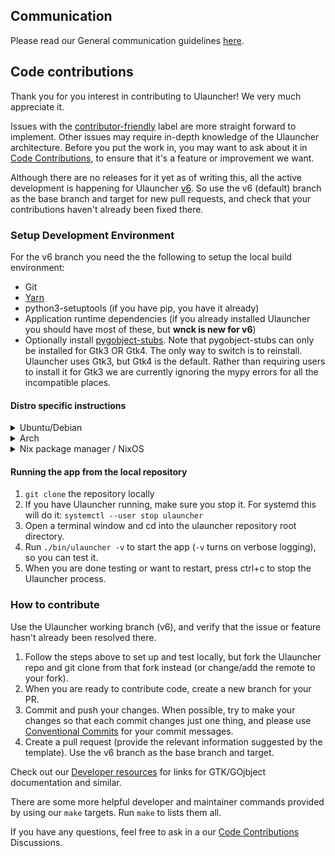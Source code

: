 ## Communication

Please read our General communication guidelines [here](CODE_OF_CONDUCT.md#General_communication_guidelines).

## Code contributions

Thank you for you interest in contributing to Ulauncher! We very much appreciate it.

Issues with the [contributor-friendly](https://github.com/Ulauncher/Ulauncher/labels/contributor-friendly) label are more straight forward to implement. Other issues may require in-depth knowledge of the Ulauncher architecture. Before you put the work in, you may want to ask about it in [Code Contributions](https://github.com/Ulauncher/Ulauncher/discussions/categories/code-contributions), to ensure that it's a feature or improvement we want.

Although there are no releases for it yet as of writing this, all the active development is happening for Ulauncher [v6](https://github.com/Ulauncher/Ulauncher/milestone/7). So use the v6 (default) branch as the base branch and target for new pull requests, and check that your contributions haven't already been fixed there.

### Setup Development Environment

For the v6 branch you need the the following to setup the local build environment:

* Git
* [Yarn](https://classic.yarnpkg.com/en/docs/install)
* python3-setuptools (if you have pip, you have it already)
* Application runtime dependencies (if you already installed Ulauncher you should have most of these, but **wnck is new for v6**)
* Optionally install [pygobject-stubs](https://github.com/pygobject/pygobject-stubs). Note that pygobject-stubs can only be installed for Gtk3 OR Gtk4. The only way to switch is to reinstall. Ulauncher uses Gtk3, but Gtk4 is the default. Rather than requiring users to install it for Gtk3 we are currently ignoring the mypy errors for all the incompatible places.

#### Distro specific instructions

<details>
  <summary>Ubuntu/Debian</summary>

  Install the development dependencies:

  ```sh
  sudo apt update && sudo apt install git bash make sed yarnpkg python3-setuptools debhelper dh-python
  ```

  Install the Python testing packages (read about the `PIP_BREAK_SYSTEM_PACKAGES` flag [here](https://peps.python.org/pep-0668/)):

  ```sh
  PYGOBJECT_STUB_CONFIG=Gtk3,Gdk3,Soup2 PIP_BREAK_SYSTEM_PACKAGES=1 pip3 install -r requirements.txt
  ```

  If you don't have Ulauncher installed already, install the runtime dependencies as well (requires universe repo):

  ```sh
  sudo add-apt-repository universe
  sudo apt install python3-{all,gi,gi-cairo} gobject-introspection \
    gir1.2-{glib-2.0,gtk-3.0,webkit2-4.0,wnck-3.0,gtklayershell-0.1}
  ```

</details>

<details>
  <summary>Arch</summary>

  First, install your system updates:

  ```sh
  sudo pacman -Syu
  ```

  Install the development and testing dependencies:

  ```sh
  sudo pacman -Syu --needed git bash make sed yarn mypy ruff typos python-{build,black,pytest,pytest-mock,setuptools}
  ```

  To get types from pygobject, you need [pygobject-stubs](https://github.com/pygobject/pygobject-stubs) for GTK3. There is a AUR package for this, but it's only for GTK4, so the pip install is recommended (read about the `PIP_BREAK_SYSTEM_PACKAGES` flag [here](https://peps.python.org/pep-0668/)):

  ```sh
  PYGOBJECT_STUB_CONFIG=Gtk3,Gdk3,Soup2 PIP_BREAK_SYSTEM_PACKAGES=1 pip install --no-cache-dir pygobject-stubs
  ```

  If you don't have Ulauncher installed already, install the runtime dependencies as well:

  ```sh
  sudo pacman -Syu --needed gtk3 webkit2gtk-4.1 libwnck3 gtk-layer-shell python-{cairo,gobject}
  ```

</details>

<details>
  <summary>Nix package manager / NixOS</summary>

1. build your development interpreter with `make nix-build-dev`
2. use the development interpreter (`./nix/dev/bin/python`) by either of:
   - pointing your favorite IDE to use it, make sure it adds repository root to `PYTHONPATH`,
   - using it directly from repository root (otherwise you will use the version of code built with environment),
3. rebuild the interpreter when project dependencies change,

Alternatively you can run the current code directly `make nix-run ARGS="<arg1> <arg2...>"`, without any IDE completion.

Jetbrains IDEs will have trouble discovering GTK objects (`from gi.repository import ...` are underlined red).
You will need to instruct it to build stub files from binaries by:
1. placing your cursor over red-underlined import,
2. pressing `Alt+Enter` to invoke a dropdown menu with suggested fixes,
3. selecting `Generate stubs for binary module gi.repository.Gtk`

</details>

#### Running the app from the local repository

1. `git clone` the repository locally
1. If you have Ulauncher running, make sure you stop it. For systemd this will do it: `systemctl --user stop ulauncher`
1. Open a terminal window and cd into the ulauncher repository root directory.
1. Run `./bin/ulauncher -v` to start the app (`-v` turns on verbose logging), so you can test it.
1. When you are done testing or want to restart, press ctrl+c to stop the Ulauncher process.

### How to contribute

Use the Ulauncher working branch (v6), and verify that the issue or feature hasn't already been resolved there.

1. Follow the steps above to set up and test locally, but fork the Ulauncher repo and git clone from that fork instead (or change/add the remote to your fork).
1. When you are ready to contribute code, create a new branch for your PR.
1. Commit and push your changes. When possible, try to make your changes so that each commit changes just one thing, and please use [Conventional Commits](https://www.conventionalcommits.org/) for your commit messages.
1. Create a pull request (provide the relevant information suggested by the template). Use the v6 branch as the base branch and target.

Check out our [Developer resources](https://github.com/Ulauncher/Ulauncher/discussions/879) for links for GTK/GOjbject documentation and similar.

There are some more helpful developer and maintainer commands provided by using our `make` targets. Run `make` to lists them all.

If you have any questions, feel free to ask in a our [Code Contributions](https://github.com/Ulauncher/Ulauncher/discussions/categories/code-contributions) Discussions.
